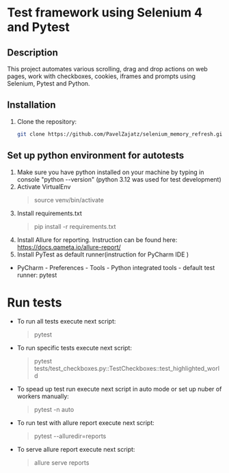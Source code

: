 # Test framework using Selenium 4 and Pytest

## Description
This project automates various scrolling, drag and drop actions on web pages, work with checkboxes, cookies, iframes and prompts using Selenium, Pytest and Python. 
## Installation
1. Clone the repository:
   ```bash
   git clone https://github.com/PavelZajatz/selenium_memory_refresh.git
   
## Set up python environment for autotests
1. Make sure you have python installed on your machine by typing in console "python --version" 
   (python 3.12 was used for test development)
2. Activate VirtualEnv 
   >source venv/bin/activate
3. Install requirements.txt
   >pip install -r requirements.txt
4. Install Allure for reporting. Instruction can be found here: https://docs.qameta.io/allure-report/
5. Install PyTest as default runner(instruction for PyCharm IDE )
- PyCharm - Preferences - Tools - Python integrated tools - default test runner: pytest

# Run tests
- To run all tests execute next script:
  >pytest
- To run specific tests execute next script:
  >pytest tests/test_checkboxes.py::TestCheckboxes::test_highlighted_world
- To spead up test run execute next script in auto mode or set up nuber of workers manually:
  >pytest -n auto
- To run test with allure report execute next script: 
  >pytest --alluredir=reports
- To serve allure report execute next script: 
  >allure serve reports